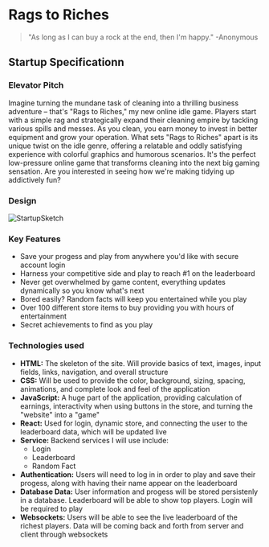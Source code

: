 # Rags to Riches
> "As long as I can buy a rock at the end, then I'm happy." -Anonymous
## Startup Specificationn
### Elevator Pitch
Imagine turning the mundane task of cleaning into a thrilling business adventure – that's "Rags to Riches," my new online idle game. Players start with a simple rag and strategically expand their cleaning empire by tackling various spills and messes. As you clean, you earn money to invest in better equipment and grow your operation. What sets "Rags to Riches" apart is its unique twist on the idle genre, offering a relatable and oddly satisfying experience with colorful graphics and humorous scenarios. It's the perfect low-pressure online game that transforms cleaning into the next big gaming sensation. Are you interested in seeing how we're making tidying up addictively fun?
### Design
![StartupSketch](https://github.com/user-attachments/assets/372d0877-d494-4658-b4ed-ef12ddd2e046)
### Key Features
- Save your progess and play from anywhere you'd like with secure account login
- Harness your competitive side and play to reach #1 on the leaderboard
- Never get overwhelmed by game content, everything updates dynamically so you know what's next
- Bored easily? Random facts will keep you entertained while you play
- Over 100 different store items to buy providing you with hours of entertainment
- Secret achievements to find as you play
### Technologies used
- **HTML:** The skeleton of the site. Will provide basics of text, images, input fields, links, navigation, and overall structure
- **CSS:** Will be used to provide the color, background, sizing, spacing, animations, and complete look and feel of the application
- **JavaScript:** A huge part of the application, providing calculation of earnings, interactivity when using buttons in the store, and turning the "website" into a "game"
- **React:** Used for login, dynamic store, and connecting the user to the leaderboard data, which will be updated live
- **Service:** Backend services I will use include:
  - Login
  - Leaderboard
  - Random Fact
- **Authentication:** Users will need to log in in order to play and save their progess, along with having their name appear on the leaderboard
- **Database Data:** User information and progess will be stored persistenly in a database. Leaderboard will be able to show top players. Login will be required to play
- **Websockets:** Users will be able to see the live leaderboard of the richest players. Data will be coming back and forth from server and client through websockets
